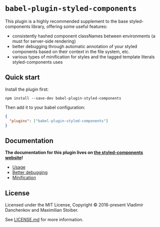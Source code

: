 # `babel-plugin-styled-components`

This plugin is a highly recommended supplement to the base styled-components library, offering some useful features:

- consistently hashed component classNames between environments (a must for server-side rendering)
- better debugging through automatic annotation of your styled components based on their context in the file system, etc.
- various types of minification for styles and the tagged template literals styled-components uses

## Quick start

Install the plugin first:

```
npm install --save-dev babel-plugin-styled-components
```

Then add it to your babel configuration:

```JSON
{
  "plugins": ["babel-plugin-styled-components"]
}
```

## Documentation

**The documentation for this plugin lives on [the styled-components website](https://www.styled-components.com/docs/tooling#babel-plugin)!**

- [Usage](https://www.styled-components.com/docs/tooling#usage)
- [Better debugging](https://www.styled-components.com/docs/tooling#better-debugging)
- [Minification](https://www.styled-components.com/docs/tooling#minification)

## License

Licensed under the MIT License, Copyright © 2016-present Vladimir Danchenkov and Maximilian Stoiber.

See [LICENSE.md](./LICENSE.md) for more information.

